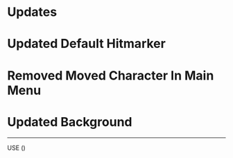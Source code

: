 # Updates

# Updated Default Hitmarker

# Removed Moved Character In Main Menu

# Updated Background






-----
USE ()
